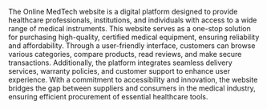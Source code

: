 The Online MedTech website is a digital platform designed to provide healthcare professionals, institutions, and individuals with access to a wide range of medical instruments. This website serves as a one-stop solution for purchasing high-quality, certified medical equipment, ensuring reliability and affordability. Through a user-friendly interface, customers can browse various categories, compare products, read reviews, and make secure transactions. Additionally, the platform integrates seamless delivery services, warranty policies, and customer support to enhance user experience. With a commitment to accessibility and innovation, the website bridges the gap between suppliers and consumers in the medical industry, ensuring efficient procurement of essential healthcare tools.
